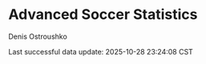 # Advanced Soccer Statistics
Denis Ostroushko

<!-- gfm -->

Last successful data update: 2025-10-28 23:24:08 CST
